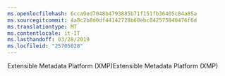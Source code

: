 ```yaml
---
ms.openlocfilehash: 6cca9ed7048b4793885b71f151fb36405c84a85a
ms.sourcegitcommit: 4a8c2b8d0df44142728b68ebc842575840476f6d
ms.translationtype: MT
ms.contentlocale: it-IT
ms.lasthandoff: 03/28/2019
ms.locfileid: "25705028"
---
```

<span data-ttu-id="8973e-101">Extensible Metadata Platform (XMP)</span><span class="sxs-lookup"><span data-stu-id="8973e-101">Extensible Metadata Platform (XMP)</span></span>